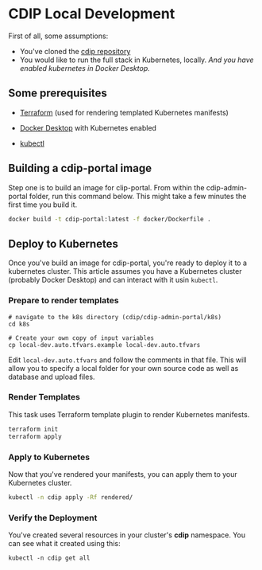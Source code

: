 # CDIP Local Development

First of all, some assumptions:

* You've cloned the [cdip repository](https://github.com/PADAS/cdip)  
* You would like to run the full stack in Kubernetes, locally. *And you have enabled kubernetes in Docker Desktop.*

## Some prerequisites

* [Terraform](https://learn.hashicorp.com/terraform/getting-started/install.html) (used for rendering templated Kubernetes manifests)

* [Docker Desktop](https://www.docker.com/products/docker-desktop) with Kubernetes enabled
* [kubectl](https://kubernetes.io/docs/tasks/tools/install-kubectl/) 


## Building a cdip-portal image

Step one is to build an image for clip-portal. From within the cdip-admin-portal folder, run this command below. This might take a few minutes the first time you build it.

```bash
docker build -t cdip-portal:latest -f docker/Dockerfile .
```


## Deploy to Kubernetes

Once you've build an image for cdip-portal, you're ready to deploy it to a kubernetes cluster. This article assumes you have a Kubernetes cluster (probably Docker Desktop) and can interact with it usin `kubectl`.



### Prepare to render templates

```
# navigate to the k8s directory (cdip/cdip-admin-portal/k8s)
cd k8s

# Create your own copy of input variables
cp local-dev.auto.tfvars.example local-dev.auto.tfvars
```

Edit `local-dev.auto.tfvars` and follow the comments in that file. This will allow you to specify a local folder for your own source code as well as database and upload files.

### Render Templates

This task uses Terraform template plugin to render Kubernetes manifests.

```bash
terraform init
terraform apply
```

### Apply to Kubernetes

Now that you've rendered your manifests, you can apply them to your Kubernetes cluster.

```bash
kubectl -n cdip apply -Rf rendered/
```

### Verify the Deployment

You've created several resources in your cluster's **cdip** namespace. You can see what it created using this:

```
kubectl -n cdip get all
```

